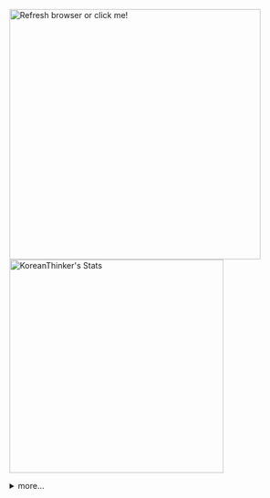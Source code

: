 <p  >
  <a target="_blank" href="https://github-readme-stats.vercel.app/api/wakatime?username=KoreanThinker&layout=compact&theme=dark&hide_border=true&langs_count=32" >
    <img width="440px"  src="https://github-readme-stats.vercel.app/api/wakatime?username=KoreanThinker&layout=compact&theme=dark&hide_border=true&langs_count=6" alt="Refresh browser or click me!" /> 
  </a>
    <img width="375px" src="https://github-readme-stats.vercel.app/api?username=KoreanThinker&theme=dark&hide_border=true&count_private=true" alt="KoreanThinker's Stats" />
</p>
<details>
<summary>more...</summary>
 
    
<!--START_SECTION:waka-->
**I'm a Night 🦉** 

```text
🌞 Morning    14 commits     ░░░░░░░░░░░░░░░░░░░░░░░░░   1.32% 
🌆 Daytime    357 commits    ████████░░░░░░░░░░░░░░░░░   33.58% 
🌃 Evening    603 commits    ██████████████░░░░░░░░░░░   56.73% 
🌙 Night      89 commits     ██░░░░░░░░░░░░░░░░░░░░░░░   8.37%

```
📅 **I'm Most Productive on Wednesday** 

```text
Monday       175 commits    ████░░░░░░░░░░░░░░░░░░░░░   16.46% 
Tuesday      175 commits    ████░░░░░░░░░░░░░░░░░░░░░   16.46% 
Wednesday    188 commits    ████░░░░░░░░░░░░░░░░░░░░░   17.69% 
Thursday     169 commits    ████░░░░░░░░░░░░░░░░░░░░░   15.9% 
Friday       145 commits    ███░░░░░░░░░░░░░░░░░░░░░░   13.64% 
Saturday     112 commits    ██░░░░░░░░░░░░░░░░░░░░░░░   10.54% 
Sunday       99 commits     ██░░░░░░░░░░░░░░░░░░░░░░░   9.31%

```


📊 **This Week I Spent My Time On** 

```text
⌚︎ Time Zone: Asia/Seoul

🐱‍💻 Projects: 
gilberto                 19 hrs 54 mins      ██████████████████░░░░░░░   73.7% 
front                    2 hrs 48 mins       ██░░░░░░░░░░░░░░░░░░░░░░░   10.37% 
homepage                 1 hr 24 mins        █░░░░░░░░░░░░░░░░░░░░░░░░   5.24% 
pires                    1 hr 15 mins        █░░░░░░░░░░░░░░░░░░░░░░░░   4.69% 
FrontEnd                 1 hr 3 mins         █░░░░░░░░░░░░░░░░░░░░░░░░   3.89%

```


 Last Updated on 10/12/2021
<!--END_SECTION:waka-->
</details>
